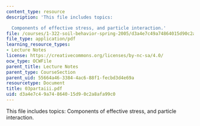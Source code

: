 ```yaml
---
content_type: resource
description: 'This file includes topics:

  Components of effective stress, and particle interaction.'
file: /courses/1-322-soil-behavior-spring-2005/d3a4e7c49a74864015d90c2a8afa99c0_03partaiii.pdf
file_type: application/pdf
learning_resource_types:
- Lecture Notes
license: https://creativecommons.org/licenses/by-nc-sa/4.0/
ocw_type: OCWFile
parent_title: Lecture Notes
parent_type: CourseSection
parent_uid: 55664a46-3384-4ac6-88f1-fecbd3d4e69a
resourcetype: Document
title: 03partaiii.pdf
uid: d3a4e7c4-9a74-8640-15d9-0c2a8afa99c0
---
```

This file includes topics:
Components of effective stress, and particle interaction.